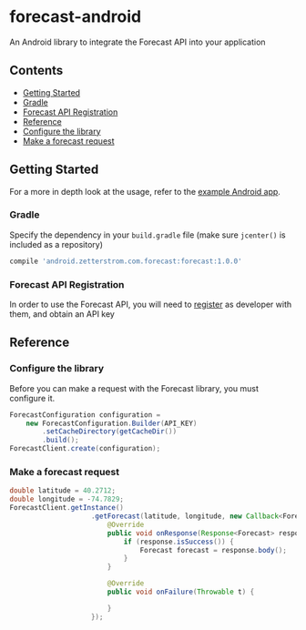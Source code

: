 # forecast-android
An Android library to integrate the Forecast API into your application


## Contents
 - [Getting Started](#getting-started)
  - [Gradle](#gradle)
  - [Forecast API Registration](#forecast-api-registration)
 - [Reference](#reference)
  - [Configure the library](#configure-the-library)
  - [Make a forecast request](#make-a-forecast-request)

## Getting Started
For a more in depth look at the usage, refer to the [example Android app](app).

### Gradle
Specify the dependency in your `build.gradle` file (make sure `jcenter()` is included as a repository)
```groovy
compile 'android.zetterstrom.com.forecast:forecast:1.0.0'
```

### Forecast API Registration
In order to use the Forecast API, you will need to [register](https://developer.forecast.io) as developer with them, and obtain an API key


## Reference

### Configure the library
Before you can make a request with the Forecast library, you must configure it.
```java
ForecastConfiguration configuration =
    new ForecastConfiguration.Builder(API_KEY)
        .setCacheDirectory(getCacheDir())
        .build();
ForecastClient.create(configuration);
```

### Make a forecast request
```java
double latitude = 40.2712;
double longitude = -74.7829;
ForecastClient.getInstance()
                    .getForecast(latitude, longitude, new Callback<Forecast>() {
                        @Override
                        public void onResponse(Response<Forecast> response) {
                            if (response.isSuccess()) {
                                Forecast forecast = response.body();
                            }
                        }

                        @Override
                        public void onFailure(Throwable t) {

                        }
                    });
```
